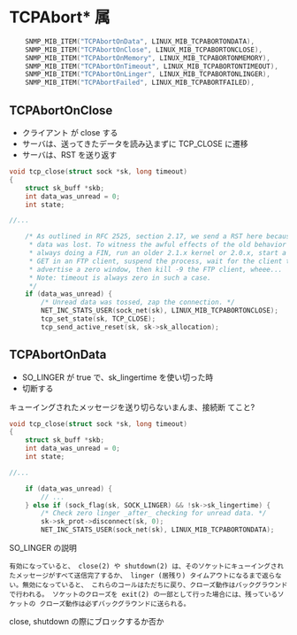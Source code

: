 # TCPAbort* 属

```c
	SNMP_MIB_ITEM("TCPAbortOnData", LINUX_MIB_TCPABORTONDATA),
	SNMP_MIB_ITEM("TCPAbortOnClose", LINUX_MIB_TCPABORTONCLOSE),
	SNMP_MIB_ITEM("TCPAbortOnMemory", LINUX_MIB_TCPABORTONMEMORY),
	SNMP_MIB_ITEM("TCPAbortOnTimeout", LINUX_MIB_TCPABORTONTIMEOUT),
	SNMP_MIB_ITEM("TCPAbortOnLinger", LINUX_MIB_TCPABORTONLINGER),
	SNMP_MIB_ITEM("TCPAbortFailed", LINUX_MIB_TCPABORTFAILED),
```

## TCPAbortOnClose

 * クライアント が close する
 * サーバは、送ってきたデータを読み込まずに TCP_CLOSE に遷移
 * サーバは、RST を送り返す

```c
void tcp_close(struct sock *sk, long timeout)
{
	struct sk_buff *skb;
	int data_was_unread = 0;
	int state;

//...

	/* As outlined in RFC 2525, section 2.17, we send a RST here because
	 * data was lost. To witness the awful effects of the old behavior of
	 * always doing a FIN, run an older 2.1.x kernel or 2.0.x, start a bulk
	 * GET in an FTP client, suspend the process, wait for the client to
	 * advertise a zero window, then kill -9 the FTP client, wheee...
	 * Note: timeout is always zero in such a case.
	 */
	if (data_was_unread) {
		/* Unread data was tossed, zap the connection. */
		NET_INC_STATS_USER(sock_net(sk), LINUX_MIB_TCPABORTONCLOSE);
		tcp_set_state(sk, TCP_CLOSE);
		tcp_send_active_reset(sk, sk->sk_allocation);
```

## TCPAbortOnData

 * SO_LINGER が true で、sk_lingertime を使い切った時
 * 切断する

キューイングされたメッセージを送り切らないまんま、接続断 てこと?

```c
void tcp_close(struct sock *sk, long timeout)
{
	struct sk_buff *skb;
	int data_was_unread = 0;
	int state;

//...    

	if (data_was_unread) {
        // ...
	} else if (sock_flag(sk, SOCK_LINGER) && !sk->sk_lingertime) {
		/* Check zero linger _after_ checking for unread data. */
		sk->sk_prot->disconnect(sk, 0);
		NET_INC_STATS_USER(sock_net(sk), LINUX_MIB_TCPABORTONDATA);
```

SO_LINGER の説明

```
有効になっていると、 close(2) や shutdown(2) は、そのソケットにキューイングされたメッセージがすべて送信完了するか、 linger (居残り) タイムアウトになるまで返らない。無効になっていると、 これらのコールはただちに戻り、クローズ動作はバックグラウンドで行われる。 ソケットのクローズを exit(2) の一部として行った場合には、残っているソケットの クローズ動作は必ずバックグラウンドに送られる。
```

close, shutdown の際にブロックするか否か